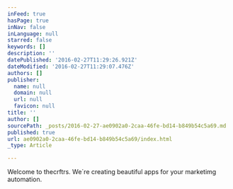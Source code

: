 ```yaml
---
inFeed: true
hasPage: true
inNav: false
inLanguage: null
starred: false
keywords: []
description: ''
datePublished: '2016-02-27T11:29:26.921Z'
dateModified: '2016-02-27T11:29:07.476Z'
authors: []
publisher:
  name: null
  domain: null
  url: null
  favicon: null
title: ''
author: []
sourcePath: _posts/2016-02-27-ae0902a0-2caa-46fe-bd14-b849b54c5a69.md
published: true
url: ae0902a0-2caa-46fe-bd14-b849b54c5a69/index.html
_type: Article

---
```

Welcome to thecrftrs. We´re creating beautiful apps for your marketimg automation.